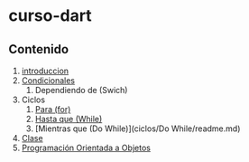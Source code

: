# curso-dart
## Contenido

1. [introduccion](introduccion/readme.md)
2. [Condicionales](condicionales/readme.md)
    1. Dependiendo de (Swich)
3. Ciclos
    1. [Para (for)](ciclos/for/readme.md)
    2. [Hasta que (While)](ciclos/while/readme.md)
    3. [Mientras que (Do While)](ciclos/Do While/readme.md)
4. [Clase](clases/readme.md)
5. [Programación Orientada a Objetos](poo/readme.md)
